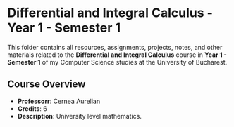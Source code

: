  # Differential and Integral Calculus - Year 1 - Semester 1

This folder contains all resources, assignments, projects, notes, and other materials related to the **Differential and Integral Calculus** course in **Year 1 - Semester 1** of my Computer Science studies at the University of Bucharest.

## Course Overview

- **Professorr**: Cernea Aurelian
- **Credits**: 6
- **Description**: University level mathematics.

